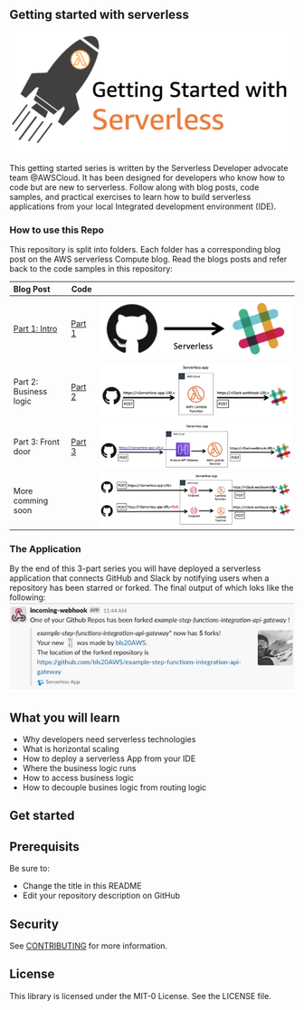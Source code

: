 ## Getting started with serverless

![img](/resources/gettingstarted.png)

This getting started series is written by the Serverless Developer advocate team @AWSCloud. It has been designed for developers who know how to code but are new to serverless. Follow along with blog posts, code samples, and practical exercises to learn how to build serverless applications from your local Integrated development environment (IDE).


### How to use this Repo

This repository is split into folders. Each folder has a corresponding blog post on the AWS serverless Compute blog. Read the blogs posts and refer back to the code samples in this repository:

| Blog Post              | Code              |                                         |
| :--------------------- | ----------------- | --------------------------------------- |
| [Part 1: Intro](/tbd)  | [Part 1](/part_1) | ![img](/resources/simpleserverless.png) |
| Part 2: Business logic | [Part 2](/part_2) | ![img](/resources/serverlessPart2.png) |
| Part 3: Front door     | [Part 3](/part_3) | ![img](/resources/serverlessPart3.png) |
| More comming soon      |                   | ![img](/resources/finalserverless.png)                                        |


### The Application

By the end of this 3-part series you will have deployed a serverless application that connects GitHub and Slack by notifying users when a repository has been starred or forked. The final output of which loks like the following:
![GitHub to Slack](/resources/slackpost.png)


## What you will learn
* Why developers need serverless technologies
* What is horizontal scaling
* How to deploy a serverless App from your IDE
* Where the business logic runs
* How to access business logic
* How to decouple busines logic from routing logic




## Get started








## Prerequisits

Be sure to:

* Change the title in this README
* Edit your repository description on GitHub

## Security

See [CONTRIBUTING](CONTRIBUTING.md#security-issue-notifications) for more information.

## License

This library is licensed under the MIT-0 License. See the LICENSE file.

